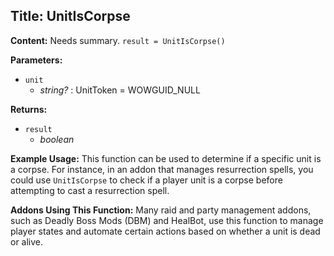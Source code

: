 ## Title: UnitIsCorpse

**Content:**
Needs summary.
`result = UnitIsCorpse()`

**Parameters:**
- `unit`
  - *string?* : UnitToken = WOWGUID_NULL

**Returns:**
- `result`
  - *boolean*

**Example Usage:**
This function can be used to determine if a specific unit is a corpse. For instance, in an addon that manages resurrection spells, you could use `UnitIsCorpse` to check if a player unit is a corpse before attempting to cast a resurrection spell.

**Addons Using This Function:**
Many raid and party management addons, such as Deadly Boss Mods (DBM) and HealBot, use this function to manage player states and automate certain actions based on whether a unit is dead or alive.